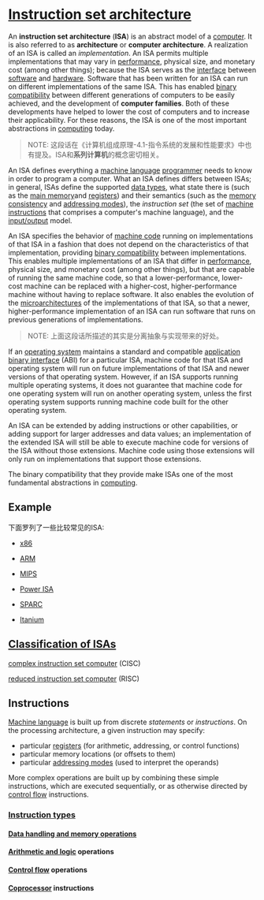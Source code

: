 # [Instruction set architecture](https://en.wikipedia.org/wiki/Instruction_set_architecture)	

An **instruction set architecture** (**ISA**) is an abstract model of a [computer](https://en.wikipedia.org/wiki/Computer). It is also referred to as **architecture** or **computer architecture**. A realization of an ISA is called an *implementation*. An ISA permits multiple implementations that may vary in [performance](https://en.wikipedia.org/wiki/Computer_performance), physical size, and monetary cost (among other things); because the ISA serves as the [interface](https://en.wikipedia.org/wiki/Interface_(computing)) between [software](https://en.wikipedia.org/wiki/Software) and [hardware](https://en.wikipedia.org/wiki/Computer_hardware). Software that has been written for an ISA can run on different implementations of the same ISA. This has enabled [binary compatibility](https://en.wikipedia.org/wiki/Binary_compatibility) between different generations of computers to be easily achieved, and the development of **computer families**. Both of these developments have helped to lower the cost of computers and to increase their applicability. For these reasons, the ISA is one of the most important abstractions in [computing](https://en.wikipedia.org/wiki/Computing) today.

> NOTE: 这段话在《计算机组成原理-4.1-指令系统的发展和性能要求》中也有提及。ISA和**系列计算机**的概念密切相关。

An ISA defines everything a [machine language](https://en.wikipedia.org/wiki/Machine_language) [programmer](https://en.wikipedia.org/wiki/Programmer) needs to know in order to program a computer. What an ISA defines differs between ISAs; in general, ISAs define the supported [data types](https://en.wikipedia.org/wiki/Data_type), what state there is (such as the [main memory](https://en.wikipedia.org/wiki/Main_memory)and [registers](https://en.wikipedia.org/wiki/Processor_register)) and their semantics (such as the [memory consistency](https://en.wikipedia.org/wiki/Memory_consistency) and [addressing modes](https://en.wikipedia.org/wiki/Addressing_mode)), the *instruction set* (the set of [machine instructions](https://en.wikipedia.org/wiki/Machine_instruction) that comprises a computer's machine language), and the [input/output](https://en.wikipedia.org/wiki/Input/output) model.

An ISA specifies the behavior of [machine code](https://en.wikipedia.org/wiki/Machine_code) running on implementations of that ISA in a fashion that does not depend on the characteristics of that implementation, providing [binary compatibility](https://en.wikipedia.org/wiki/Binary_compatibility) between implementations. This enables multiple implementations of an ISA that differ in [performance](https://en.wikipedia.org/wiki/Computer_performance), physical size, and monetary cost (among other things), but that are capable of running the same machine code, so that a lower-performance, lower-cost machine can be replaced with a higher-cost, higher-performance machine without having to replace software. It also enables the evolution of the [microarchitectures](https://en.wikipedia.org/wiki/Microarchitecture) of the implementations of that ISA, so that a newer, higher-performance implementation of an ISA can run software that runs on previous generations of implementations.

> NOTE: 上面这段话所描述的其实是分离抽象与实现带来的好处。

If an [operating system](https://en.wikipedia.org/wiki/Operating_system) maintains a standard and compatible [application binary interface](https://en.wikipedia.org/wiki/Application_binary_interface) (ABI) for a particular ISA, machine code for that ISA and operating system will run on future implementations of that ISA and newer versions of that operating system. However, if an ISA supports running multiple operating systems, it does not guarantee that machine code for one operating system will run on another operating system, unless the first operating system supports running machine code built for the other operating system.

An ISA can be extended by adding instructions or other capabilities, or adding support for larger addresses and data values; an implementation of the extended ISA will still be able to execute machine code for versions of the ISA without those extensions. Machine code using those extensions will only run on implementations that support those extensions.

The binary compatibility that they provide make ISAs one of the most fundamental abstractions in [computing](https://en.wikipedia.org/wiki/Computing).

## Example

下面罗列了一些比较常见的ISA:

- [x86](https://en.wikipedia.org/wiki/X86)

- [ARM](https://en.wikipedia.org/wiki/ARM_architecture)

- [MIPS](https://en.wikipedia.org/wiki/MIPS_architecture)

- [Power ISA](https://en.wikipedia.org/wiki/Power_ISA)

- [SPARC](https://en.wikipedia.org/wiki/SPARC)

- [Itanium](https://en.wikipedia.org/wiki/IA-64)

  

## [Classification of ISAs](https://en.wikipedia.org/wiki/Instruction_set_architecture)

[complex instruction set computer](https://en.wikipedia.org/wiki/Complex_instruction_set_computer) (CISC) 

[reduced instruction set computer](https://en.wikipedia.org/wiki/Reduced_instruction_set_computer) (RISC)



## Instructions

[Machine language](https://en.wikipedia.org/wiki/Machine_code) is built up from discrete *statements* or *instructions*. On the processing architecture, a given instruction may specify:

- particular [registers](https://en.wikipedia.org/wiki/Processor_register) (for arithmetic, addressing, or control functions)
- particular memory locations (or offsets to them)
- particular [addressing modes](https://en.wikipedia.org/wiki/Addressing_mode) (used to interpret the operands)

More complex operations are built up by combining these simple instructions, which are executed sequentially, or as otherwise directed by [control flow](https://en.wikipedia.org/wiki/Control_flow) instructions.



### [Instruction types](https://en.wikipedia.org/wiki/Instruction_set_architecture#Instruction_types)



#### [Data handling and memory operations](https://en.wikipedia.org/wiki/Instruction_set_architecture#Data_handling_and_memory_operations)



#### [Arithmetic and logic](https://en.wikipedia.org/wiki/Arithmetic_logic_unit) operations



#### [Control flow](https://en.wikipedia.org/wiki/Control_flow) operations



#### [Coprocessor](https://en.wikipedia.org/wiki/Coprocessor) instructions